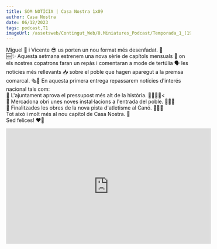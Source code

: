 ```yaml
---
title: SOM NOTÍCIA | Casa Nostra 1x09
author: Casa Nostra
date: 06/12/2023
tags: podcast,T1
imageUrl: /assetsweb/Contingut_Web/0.Miniatures_Podcast/Temporada_1_(1920x1080)/CASANOSTRA_Capítol09_1920x1080.jpg
---
```


<p> Miguel 🥸 i Vicente 😎 us porten un nou format més desenfadat. 🤗
<br>🆕✨ Aquesta setmana estrenem una nova sèrie de capítols mensuals 📅 on els nostres copatrons faran un repàs i comentaran a mode de tertúlia 🗣️ les notícies més rellevants 📥 sobre el poble que hagen aparegut a la premsa comarcal. 🗞️📰
En aquesta primera entrega repassarem notícies d&#39;interés nacional tals com:
<br>📌 L&#39;ajuntament aprova el pressupost més alt de la història. 🧑‍💼📂✅<
<br>📌 Mercadona obri unes noves instal·lacions a l&#39;entrada del poble. 🦺🚧🤑
<br>📌 Finalitzades les obres de la nova pista d&#39;atletisme al Canó. 🎽🥳🏃
<br>Tot això i molt més al nou capítol de Casa Nostra. 🤩
<br>Sed felices! ❤️🫶</p>

<iframe width="560" height="315" src="https://www.youtube.com/embed/IlNKaHTBa1g?si=IRGeY5GGIpDuWXml" title="YouTube video player" frameborder="0" allow="accelerometer; autoplay; clipboard-write; encrypted-media; gyroscope; picture-in-picture; web-share" referrerpolicy="strict-origin-when-cross-origin" allowfullscreen></iframe>
